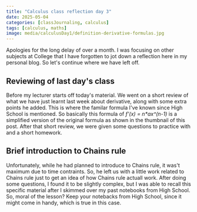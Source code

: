 ```yaml
---
title: "Calculus class reflection day 3"
date: 2025-05-04
categories: [classJournaling, calculus]
tags: [calculus, maths]
image: media/calculusDay1/definition-derivative-formulas.jpg
---
```


Apologies for the long delay of over a month. I was focusing on other subjects at College that I have forgotten to jot down a reflection here in my personal blog. So let's continue where we have left off.

## Reviewing of last day's class
Before my lecturer starts off today's material. We went on a short review of what we have just learnt last week about derivative, along with some extra points he added. This is where the familar formula I've known since High School is mentioned. So basically this formula of _f'(x) = n*ax^(n-1)_ is a simplified version of the original formula as shown in the thumbnail of this post. After that short review, we were given some questions to practice with and a short homework.

## Brief introduction to Chains rule
Unfortunately, while he had planned to introduce to Chains rule, it was't maximum due to time contraints. So, he left us with a little work related to Chains rule just to get an idea of how Chains rule actuall work. After doing some questions, I found it to be slightly complex, but I was able to recall this specific material after I skimmed over my past notebooks from High School. So, moral of the lesson? Keep your notebacks from High School, since it might come in handy, which is true in this case.